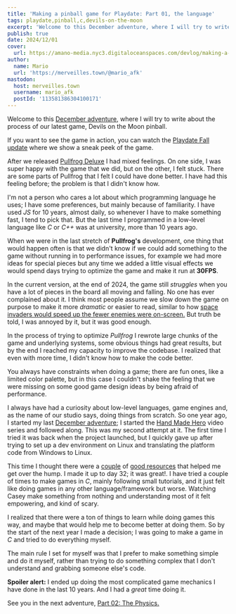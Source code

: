 ```yaml
---
title: 'Making a pinball game for Playdate: Part 01, the language'
tags: playdate,pinball,c,devils-on-the-moon
excerpt: 'Welcome to this December adventure, where I will try to write about the process of our last game, Devils on the Moon pinball. Today I will talk about our choice of programming language for the game.'
publish: true
date: 2024/12/01
cover:
  url: https://amano-media.nyc3.digitaloceanspaces.com/devlog/making-a-pinball-game-for-the-playdate-part-01-the-language/hand-made.jpg
author:
  name: Mario
  url: 'https://merveilles.town/@mario_afk'
mastodon:
  host: merveilles.town
  username: mario_afk
  postId: '113581386304100171'
---
```


Welcome to this [December adventure](https://eli.li/december-adventure), where I will try to write about the process of our latest game, Devils on the Moon pinball.

If you want to see the game in action, you can watch the [Playdate Fall update](https://youtu.be/wSNBCK5gIcY?si=t_YoBfm6o5_JanjH&t=415) where we show a sneak peek of the game.

After we released [Pullfrog Deluxe](https://play.date/games/pullfrog/) I had mixed feelings. On one side, I was super happy with the game that we did, but on the other, I felt stuck. There are some parts of Pullfrog that I felt I could have done better. I have had this feeling before; the problem is that I didn't know how.

I'm not a person who cares a lot about which programming language he uses; I have some preferences, but mainly because of familiarity. I have used _JS_ for 10 years, almost daily, so whenever I have to make something fast, I tend to pick that. But the last time I programmed in a low-level language like _C_ or _C++_ was at university, more than 10 years ago.

When we were in the last stretch of **Pullfrog's** development, one thing that would happen often is that we didn't know if we could add something to the game without running in to performance issues, for example we had more ideas for special pieces but any time we added a little visual effects we would spend days trying to optimize the game and make it run at **30FPS**.

In the current version, at the end of 2024, the game still _struggles_ when you have a lot of pieces in the board all moving and falling. No one has ever complained about it. I think most people assume we slow down the game on purpose to make it more _dramatic_ or easier to read, similar to how [space invaders would speed up the fewer enemies were on-screen.](https://en.wikipedia.org/wiki/Space_Invaders#Hardware) But truth be told, I was annoyed by it, but it was good enough.

In the process of trying to optimize _Pullfrog_ I rewrote large chunks of the game and underlying systems, some obvious things had great results, but by the end I reached my capacity to improve the codebase. I realized that even with more time, I didn't know how to make the code better.

You always have constraints when doing a game; there are fun ones, like a limited color palette, but in this case I couldn't shake the feeling that we were missing on some good game design ideas by being afraid of performance.

I always have had a curiosity about low-level languages, game engines and, as the name of our studio says, doing things from scratch. So one year ago, I started my last [December adventure](https://merveilles.town/@mario_afk/111509153847171054); I started the [Hand Made Hero](https://www.youtube.com/watch?v=A2dxjOjWHxQ) video series and followed along. This was my second attempt at it. The first time I tried it was back when the project launched, but I quickly gave up after trying to set up a dev environment on Linux and translating the platform code from Windows to Linux.

This time I thought there were a [couple](https://hmh-notes.handmade.network/) of [good resources](https://davidgow.net/handmadepenguin/) that helped me get over the hump. I made it up to day 32; it was great!. I have tried a couple of times to make games in _C_, mainly following small tutorials, and it just felt like doing games in any other language/framework but worse. Watching Casey make something from nothing and understanding most of it felt empowering, and kind of scary.

I realized that there were a ton of things to learn while doing games this way, and maybe that would help me to become better at doing them. So by the start of the next year I made a decision; I was going to make a game in _C_ and tried to do everything myself.

The main rule I set for myself was that I prefer to make something simple and do it myself, rather than trying to do something complex that I don't understand and grabbing someone else's code.

**Spoiler alert:** I ended up doing the most complicated game mechanics I have done in the last 10 years. And I had a _great_ time doing it.

See you in the next adventure, [Part 02: The Physics.](https://amano.games/devlog/making-a-pinball-game-for-the-playdate-part-02-the-physics)
